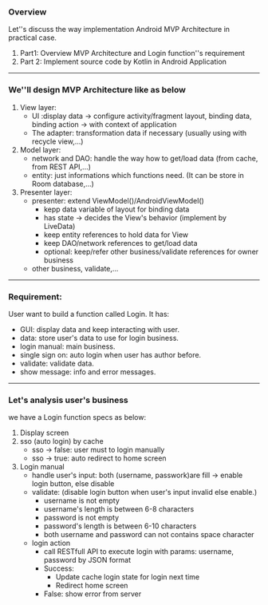 ### Overview
Let''s discuss the way implementation Android MVP Architecture in practical case.
1. Part1: Overview MVP Architecture and Login function''s requirement
1. Part 2: Implement source code by Kotlin in Android Application

_______________________________________________________________________________________________________________________________________			
### We''ll design MVP Architecture like as below
1. View layer:  
    * UI :display data -> configure activity/fragment layout, binding data, binding action -> with context of application
    * The adapter: transformation data if necessary (usually using with recycle view,...)
1. Model layer: 
    * network and DAO: handle the way how to get/load data (from cache, from REST API,...)
    * entity: just informations which functions need. (It can be store in Room database,...)
1. Presenter layer:
    * presenter: extend ViewModel()/AndroidViewModel()
        * kepp data variable of layout for binding data
        * has state -> decides the View's behavior (implement by LiveData)
        * keep entity references to hold data for View
        * keep DAO/network references to get/load data
        * optional: keep/refer other business/validate references for owner business
    * other business, validate,...
_______________________________________________________________________________________________________________________________________			
### Requirement: 
User want to build a function called Login. It has:
- GUI: display data and keep interacting with user.
- data: store user's data to use for login business.
- login manual: main business.
- single sign on: auto login when user has author before.
- validate: validate data.
- show message: info and error messages.
_______________________________________________________________________________________________________________________________________			
### Let's analysis user's business 
we have a Login function specs as below:
1. Display screen
1. sso (auto login) by cache
    * sso -> false: user must to login manually
    * sso -> true: auto redirect to home screen
1. Login manual
    * handle user's input: both (username, passwork)are fill -> enable login button, else disable
    * validate: (disable login button when user's input invalid else enable.)
        * username is not empty
        * username's length is between 6-8 characters
        * password is not empty
        * password's length is between 6-10 characters
        * both username and password can not contains space character
    * login action
        * call RESTfull API to execute login with params: username, password by JSON format
        * Success: 
            * Update cache login state for login next time
            * Redirect home screen
        * False: show error from server